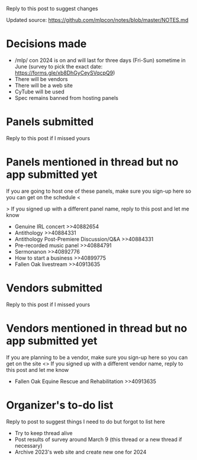 Reply to this post to suggest changes

Updated source: https://github.com/mlpcon/notes/blob/master/NOTES.md

# Decisions made
- /mlp/ con 2024 is on and will last for three days (Fri-Sun) sometime in June (survey to pick the exact date: https://forms.gle/xb8DhGyCeySVqcpQ9)
- There will be vendors
- There will be a web site
- CyTube will be used
- Spec remains banned from hosting panels

# Panels submitted
Reply to this post if I missed yours

# Panels mentioned in thread but no app submitted yet
If you are going to host one of these panels, make sure you sign-up here so you can get on the schedule <<FORM LINK HERE TBA>>
If you signed up with a different panel name, reply to this post and let me know
- Genuine IRL concert >>40882654
- Antithology >>40884331
- Antithology Post-Premiere Discussion/Q&A >>40884331
- Pre-recorded music panel >>40884791
- Sermonanon >>40892776
- How to start a business >>40899775
- Fallen Oak livestream >>40913635

# Vendors submitted
Reply to this post if I missed yours

# Vendors mentioned in thread but no app submitted yet
If you are planning to be a vendor, make sure you sign-up here so you can get on the site <<FORM LINK HERE TBA>>
If you signed up with a different vendor name, reply to this post and let me know
- Fallen Oak Equine Rescue and Rehabilitation >>40913635

# Organizer's to-do list
Reply to post to suggest things I need to do but forgot to list here
- Try to keep thread alive
- Post results of survey around March 9 (this thread or a new thread if necessary)
- Archive 2023's web site and create new one for 2024